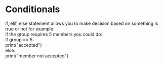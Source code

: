 # Conditionals
if, elif, else statement
allows you to make decision based on something is true or not for example:  
if the group requires 5 members you could do:  
if group == 5:  
  print("accepted")  
else:  
  print("member not accepted")
